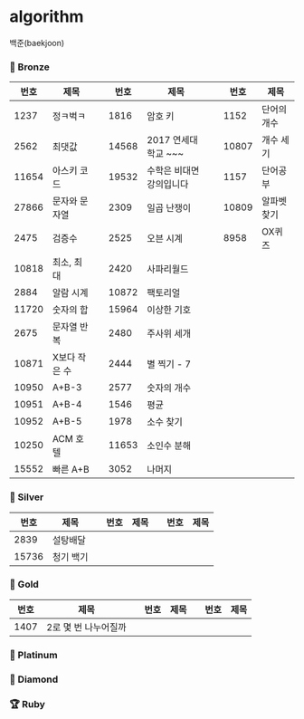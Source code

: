 # algorithm
백준(baekjoon)

### 🥉 Bronze
|번호|제목||번호|제목||번호|제목|
|---|---|---|---|---|---|---|---|
|1237|정ㅋ벅ㅋ||1816|암호 키||1152|단어의 개수|
|2562|최댓값||14568|2017 연세대학교 ~~~||10807|개수 세기|
|11654|아스키 코드||19532|수학은 비대면강의입니다||1157|단어공부|
|27866|문자와 문자열||2309|일곱 난쟁이||10809|알파벳 찾기|
|2475|검증수||2525|오븐 시계||8958|OX퀴즈|
|10818|최소, 최대||2420|사파리월드||
|2884|알람 시계||10872|팩토리얼||
|11720|숫자의 합||15964|이상한 기호||
|2675|문자열 반복||2480|주사위 세개||
|10871|X보다 작은 수||2444|별 찍기 - 7||
|10950|A+B-3||2577|숫자의 개수||
|10951|A+B-4||1546|평균||
|10952|A+B-5||1978|소수 찾기||
|10250|ACM 호텔||11653|소인수 분해||
|15552|빠른 A+B||3052|나머지||

### 🥈 Silver
|번호|제목||번호|제목||번호|제목|
|---|---|---|---|---|---|---|---|
|2839|설탕배달||
|15736|청기 백기||

### 🥇 Gold
|번호|제목||번호|제목||번호|제목|
|---|---|---|---|---|---|---|---|
|1407|2로 몇 번 나누어질까||
### 🏅 Platinum
### 💎 Diamond
### 🏆 Ruby
